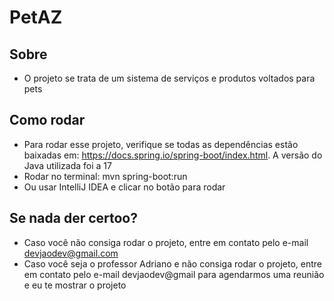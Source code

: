 # PetAZ

## Sobre
- O projeto se trata de um sistema de serviços e produtos voltados para pets

## Como rodar
- Para rodar esse projeto, verifique se todas as dependências estão baixadas em: https://docs.spring.io/spring-boot/index.html. A versão do Java utilizada foi a 17
- Rodar no terminal: mvn spring-boot:run
- Ou usar IntelliJ IDEA e clicar no botão para rodar

## Se nada der certoo?
- Caso você não consiga rodar o projeto, entre em contato pelo e-mail devjaodev@gmail.com
- Caso você seja o professor Adriano e não consiga rodar o projeto, entre em contato pelo e-mail devjaodev@gmail para agendarmos uma reunião e eu te mostrar o projeto